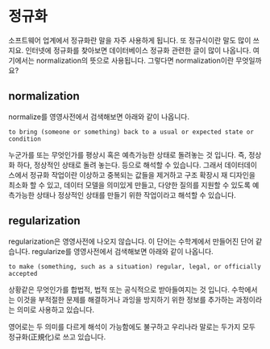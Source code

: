 # 정규화

소프트웨어 업계에서 정규화란 말을 자주 사용하게 됩니다. 또 정규식이란 말도 많이 쓰지요.
인터넷에 정규화를 찾아보면 데이터베이스 정규화 관련한 글이 많이 나옵니다. 여기에서는 normalization의 뜻으로 사용됩니다. 그렇다면 normalization이란 무엇일까요?

## normalization

normalize를 영영사전에서 검색해보면 아래와 같이 나옵니다.

`to bring (someone or something) back to a usual or expected state or condition`

누군가를 또는 무엇인가를 평상시 혹은 예측가능한 상태로 돌려놓는 것 입니다.
즉, 정상화 하다, 정상적인 상태로 돌려 놓는다. 등으로 해석할 수 있습니다.
그래서 데이터데이스에서 정규화 작업이란 이상하고 중복되는 값들을 제거하고 구조 확장시 재 디자인을 최소화 할 수 있고, 데이터 모델을 의미있게 만들고, 다양한 질의를 지원할 수 있도록 예측가능한 상태나 정상적인 상태를 만들기 위한 작업이라고 해석할 수 있습니다.

## regularization

regularization은 영영사전에 나오지 않습니다. 이 단어는 수학계에서 만들어진 단어 같습니다. regularize를 영영사전에서 검색해보면 아래와 같이 나옵니다.

`to make (something, such as a situation) regular, legal, or officially accepted`

상황같은 무엇인가를 합법적, 법적 또는 공식적으로 받아들여지는 것 입니다.
수학에서는 이것을 부적절한 문제를 해결하거나 과잉을 방지하기 위한 정보를 추가하는 과정이라는 의미로 사용하고 있습니다.

영어로는 두 의미를 다르게 해석이 가능함에도 불구하고 우리나라 말로는 두가지 모두 정규화(正規化)로 쓰고 있습니다.
